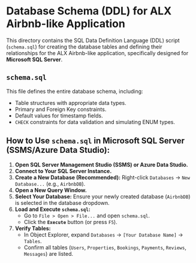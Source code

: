# Database Schema (DDL) for ALX Airbnb-like Application

This directory contains the SQL Data Definition Language (DDL) script (`schema.sql`) for creating the database tables and defining their relationships for the ALX Airbnb-like application, specifically designed for **Microsoft SQL Server**.

## `schema.sql`

This file defines the entire database schema, including:
* Table structures with appropriate data types.
* Primary and Foreign Key constraints.
* Default values for timestamp fields.
* `CHECK` constraints for data validation and simulating ENUM types.

## How to Use `schema.sql` in Microsoft SQL Server (SSMS/Azure Data Studio):

1.  **Open SQL Server Management Studio (SSMS) or Azure Data Studio.**
2.  **Connect to Your SQL Server Instance.**
3.  **Create a New Database (Recommended):** Right-click `Databases` -> `New Database...` (e.g., `AirbnbDB`).
4.  **Open a New Query Window.**
5.  **Select Your Database:** Ensure your newly created database (`AirbnbDB`) is selected in the database dropdown.
6.  **Load and Execute `schema.sql`:**
    * Go to `File > Open > File...` and open `schema.sql`.
    * Click the **`Execute`** button (or press `F5`).
7.  **Verify Tables:**
    * In Object Explorer, expand `Databases` -> `[Your Database Name]` -> `Tables`.
    * Confirm all tables (`Users`, `Properties`, `Bookings`, `Payments`, `Reviews`, `Messages`) are listed.
